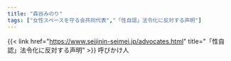```yaml
---
title: "森谷みのり"
tags: ["女性スペースを守る会共同代表","「性自認」法令化に反対する声明"]
---
```


{{< link href="https://www.seijinin-seimei.jp/advocates.html" title="「性自認」法令化に反対する声明" >}} 呼びかけ人